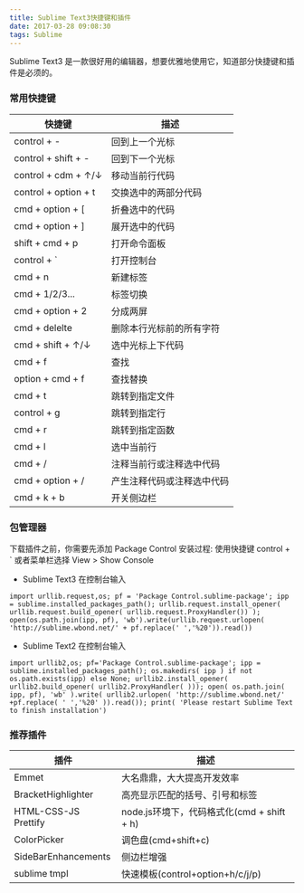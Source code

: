 ```yaml
---
title: Sublime Text3快捷键和插件
date: 2017-03-28 09:08:30
tags: Sublime
---
```

Sublime Text3 是一款很好用的编辑器，想要优雅地使用它，知道部分快捷键和插件是必须的。

### 常用快捷键
快捷键 | 描述
--- | -----
control + - | 回到上一个光标
control + shift + - | 回到下一个光标
control + cdm + ↑/↓ | 移动当前行代码
control + option + t | 交换选中的两部分代码
cmd + option + [ | 折叠选中的代码
cmd + option + ] | 展开选中的代码
shift + cmd + p |	打开命令面板
control + `	| 打开控制台
cmd + n	| 新建标签
cmd + 1/2/3...	| 标签切换
cmd + option + 2 | 分成两屏
cmd + delelte | 删除本行光标前的所有字符
cmd + shift + ↑/↓ | 选中光标上下代码
cmd + f	| 查找
option + cmd + f |	查找替换
cmd + t | 跳转到指定文件
control + g	| 跳转到指定行
cmd + r	| 跳转到指定函数
cmd + l | 选中当前行
cmd + / | 注释当前行或注释选中代码
cmd + option + / | 产生注释代码或注释选中代码
cmd + k + b | 开关侧边栏

<!-- more -->
###  包管理器
下载插件之前，你需要先添加 Package Control 
安装过程: 使用快捷键 control + ` 或者菜单栏选择 View > Show Console
* Sublime Text3 在控制台输入
```
import urllib.request,os; pf = 'Package Control.sublime-package'; ipp = sublime.installed_packages_path(); urllib.request.install_opener( urllib.request.build_opener( urllib.request.ProxyHandler()) ); open(os.path.join(ipp, pf), 'wb').write(urllib.request.urlopen( 'http://sublime.wbond.net/' + pf.replace(' ','%20')).read())
```
* Sublime Text2 在控制台输入
```
import urllib2,os; pf='Package Control.sublime-package'; ipp = sublime.installed_packages_path(); os.makedirs( ipp ) if not os.path.exists(ipp) else None; urllib2.install_opener( urllib2.build_opener( urllib2.ProxyHandler( ))); open( os.path.join( ipp, pf), 'wb' ).write( urllib2.urlopen( 'http://sublime.wbond.net/' +pf.replace( ' ','%20' )).read()); print( 'Please restart Sublime Text to finish installation')
```

### 推荐插件
插件 | 描述
---- | ------
Emmet | 大名鼎鼎，大大提高开发效率
BracketHighlighter | 高亮显示匹配的括号、引号和标签
HTML-CSS-JS Prettify | node.js环境下，代码格式化(cmd + shift + h)
ColorPicker | 调色盘(cmd+shift+c)
SideBarEnhancements | 侧边栏增强
sublime tmpl | 快速模板(control+option+h/c/j/p)